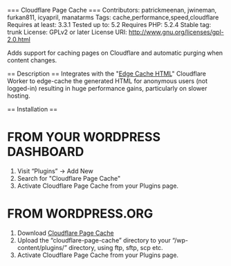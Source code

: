 === Cloudflare Page Cache ===
Contributors: patrickmeenan, jwineman, furkan811, icyapril, manatarms
Tags: cache,performance,speed,cloudflare
Requires at least: 3.3.1
Tested up to: 5.2
Requires PHP: 5.2.4
Stable tag: trunk
License: GPLv2 or later
License URI: http://www.gnu.org/licenses/gpl-2.0.html

Adds support for caching pages on Cloudflare and automatic purging when content changes.

== Description ==
Integrates with the "[Edge Cache HTML](https://github.com/cloudflare/worker-examples/tree/master/examples/edge-cache-html)" Cloudflare Worker to edge-cache the generated HTML for anonymous users (not logged-in) resulting in huge performance gains, particularly on slower hosting.

== Installation ==
# FROM YOUR WORDPRESS DASHBOARD
1. Visit “Plugins” → Add New
1. Search for "Cloudflare Page Cache"
1. Activate Cloudflare Page Cache from your Plugins page.

# FROM WORDPRESS.ORG
1. Download [Cloudflare Page Cache](https://wordpress.org/plugins/cloudflare-page-cache/)
1. Upload the “cloudflare-page-cache” directory to your “/wp-content/plugins/” directory, using ftp, sftp, scp etc.
1. Activate Cloudflare Page Cache from your Plugins page.
